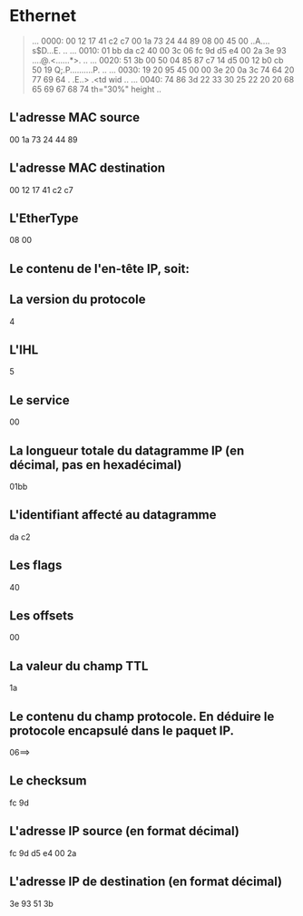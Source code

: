 # Ethernet
> ... 0000: 00 12 17 41 c2 c7 00 1a 73 24 44 89 08 00 45 00 ..A.... s$D...E. ..
> ... 0010: 01 bb da c2 40 00 3c 06 fc 9d d5 e4 00 2a 3e 93 ....@.<......*>. ..
> ... 0020: 51 3b 00 50 04 85 87 c7 14 d5 00 12 b0 cb 50 19 Q;.P..........P. ..
> ... 0030: 19 20 95 45 00 00 3e 20 0a 3c 74 64 20 77 69 64 . .E..> .<td wid ..
> ... 0040: 74 86 3d 22 33 30 25 22 20 20 68 65 69 67 68 74 th="30%" height ..

## L'adresse MAC source
 00 1a 73 24 44 89
## L'adresse MAC destination
00 12 17 41 c2 c7 
## L'EtherType
08 00
## Le contenu de l'en-tête IP, soit:

##   La version du protocole
4
##   L'IHL
5
##   Le service
00
##   La longueur totale du datagramme IP (en décimal, pas en hexadécimal)
01bb
##   L'identifiant affecté au datagramme
da c2
##   Les flags
40
##   Les offsets
00
##   La valeur du champ TTL
1a
##   Le contenu du champ protocole. En déduire le protocole encapsulé dans le paquet IP.
06==>
##   Le checksum
fc 9d
##   L'adresse IP source (en format décimal)
fc 9d d5 e4 00 2a
##   L'adresse IP de destination (en format décimal)
3e 93 51 3b
